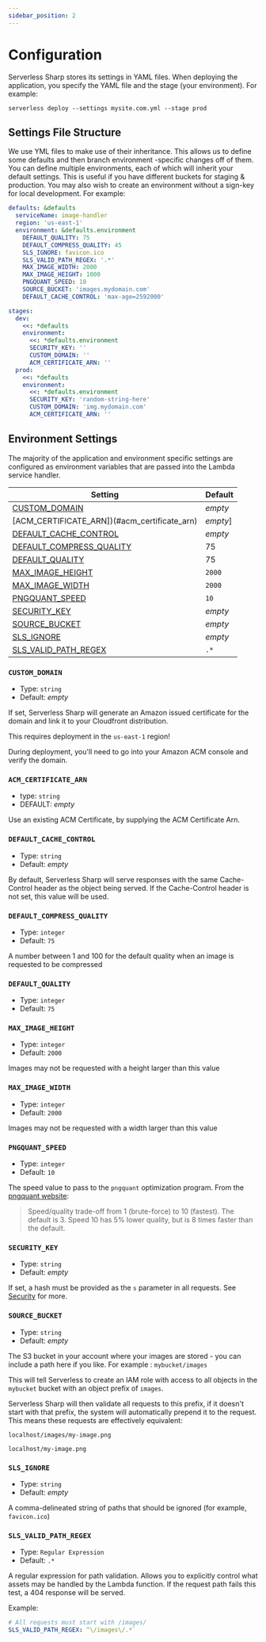 ```yaml
---
sidebar_position: 2
---
```

# Configuration
Serverless Sharp stores its settings in YAML files. When deploying the application, you specify the YAML file and the
stage (your environment). For example:

```shell-session
serverless deploy --settings mysite.com.yml --stage prod
```

## Settings File Structure
We use YML files to make use of their inheritance. This allows us to define some defaults and then branch environment
-specific changes off of them. You can define multiple environments, each of which will inherit your default settings. 
This is useful if you have different buckets for staging & production. You may also wish to create an
 environment without a sign-key for local development. For example:

```yaml
defaults: &defaults
  serviceName: image-handler
  region: 'us-east-1'
  environment: &defaults.environment
    DEFAULT_QUALITY: 75
    DEFAULT_COMPRESS_QUALITY: 45
    SLS_IGNORE: favicon.ico
    SLS_VALID_PATH_REGEX: '.*'
    MAX_IMAGE_WIDTH: 2000
    MAX_IMAGE_HEIGHT: 1000
    PNGQUANT_SPEED: 10
    SOURCE_BUCKET: 'images.mydomain.com'
    DEFAULT_CACHE_CONTROL: 'max-age=2592000'

stages:
  dev:
    <<: *defaults
    environment:
      <<: *defaults.environment
      SECURITY_KEY: ''
      CUSTOM_DOMAIN: ''
      ACM_CERTIFICATE_ARN: ''
  prod:
    <<: *defaults
    environment:
      <<: *defaults.environment
      SECURITY_KEY: 'random-string-here'
      CUSTOM_DOMAIN: 'img.mydomain.com'
      ACM_CERTIFICATE_ARN: ''
```

## Environment Settings
The majority of the application and environment specific settings are configured as environment variables that are
 passed into the Lambda service handler.
 
 |Setting|Default|
 |-|-|
 |[CUSTOM_DOMAIN](#custom_domain)|*empty*|
 |[ACM_CERTIFICATE_ARN])(#acm_certificate_arn)|*empty*]
 |[DEFAULT_CACHE_CONTROL](#default_cache_control)|*empty*|
 |[DEFAULT_COMPRESS_QUALITY](#default_compress_quality)|75|
 |[DEFAULT_QUALITY](#default_quality)|75|
 |[MAX_IMAGE_HEIGHT](#max_image_height)|`2000`|
 |[MAX_IMAGE_WIDTH](#max_image_width)|`2000`|
 |[PNGQUANT_SPEED](#pngquant_speed)|`10`|
 |[SECURITY_KEY](#security_key)|*empty*|
 |[SOURCE_BUCKET](#source_bucket)|*empty*|
 |[SLS_IGNORE](#sls_ignore)|*empty*|
 |[SLS_VALID_PATH_REGEX](#sls_valid_path_regex)|`.*`|
 

### `CUSTOM_DOMAIN`

- Type: `string`
- Default: *empty*

If set, Serverless Sharp will generate an Amazon issued certificate for the domain and link it to your Cloudfront
 distribution.

<Note type="tip">

This requires deployment in the `us-east-1` region!

</Note>

<Note type="tip">

During deployment, you'll need to go into your Amazon ACM console and verify the domain.

</Note>

### `ACM_CERTIFICATE_ARN`
- type: `string`
- DEFAULT: *empty*

Use an existing ACM Certificate, by supplying the ACM Certificate Arn.

### `DEFAULT_CACHE_CONTROL`

- Type: `string`
- Default: *empty*

By default, Serverless Sharp will serve responses with the same Cache-Control header as the object being served. If
 the Cache-Control header is not set, this value will be used.

### `DEFAULT_COMPRESS_QUALITY`

- Type: `integer`
- Default: `75`

A number between 1 and 100 for the default quality when an image is requested to be compressed

 ### `DEFAULT_QUALITY`
 
 - Type: `integer`
 - Default: `75`
 
 
### `MAX_IMAGE_HEIGHT`

- Type: `integer`
- Default: `2000`

Images may not be requested with a height larger than this value

### `MAX_IMAGE_WIDTH`

- Type: `integer`
- Default: `2000`

Images may not be requested with a width larger than this value

### `PNGQUANT_SPEED`

- Type: `integer`
- Default: `10`

The speed value to pass to the `pngquant` optimization program. From the [pngquant website](https://pngquant.org/):

> Speed/quality trade-off from 1 (brute-force) to 10 (fastest). The default is 3. Speed 10 has 5% lower quality, but is 8 times faster than the default.

### `SECURITY_KEY`

- Type: `string`
- Default: *empty*

If set, a hash must be provided as the `s` parameter in all requests. See [Security](./usage/security.md) for more.

### `SOURCE_BUCKET`

- Type: `string`
- Default: *empty*

The S3 bucket in your account where your images are stored - you can include a path here if you like. For example
: `mybucket/images`

This will tell Serverless to create an IAM role with access to all objects in the `mybucket` bucket with an object prefix
of `images`.

Serverless Sharp will then validate all requests to this prefix, if it doesn't start with that prefix, the system
 will automatically prepend it to the request. This means these requests are effectively equivalent:

`localhost/images/my-image.png`

`localhost/my-image.png`

### `SLS_IGNORE`

- Type: `string`
- Default: *empty*

A comma-delineated string of paths that should be ignored (for example, `favicon.ico`)

### `SLS_VALID_PATH_REGEX`

- Type: `Regular Expression`
- Default: `.*`

A regular expression for path validation. Allows you to explicitly control what assets may be handled by the Lambda
 function. If the request path fails this test, a 404 response will be served.

Example:
```yaml
# All requests must start with /images/
SLS_VALID_PATH_REGEX: ^\/images\/.*`
```
